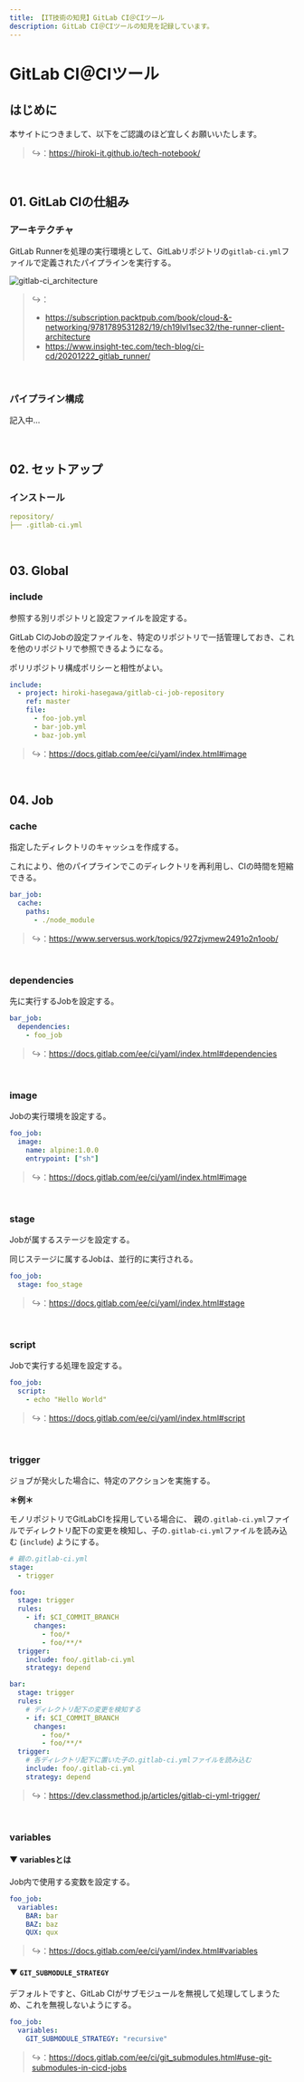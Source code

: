 ```yaml
---
title: 【IT技術の知見】GitLab CI＠CIツール
description: GitLab CI＠CIツールの知見を記録しています。
---
```


# GitLab CI＠CIツール

## はじめに

本サイトにつきまして、以下をご認識のほど宜しくお願いいたします。

> ↪️：https://hiroki-it.github.io/tech-notebook/

<br>

## 01. GitLab CIの仕組み

### アーキテクチャ

GitLab Runnerを処理の実行環境として、GitLabリポジトリの`gitlab-ci.yml`ファイルで定義されたパイプラインを実行する。

![gitlab-ci_architecture](https://raw.githubusercontent.com/hiroki-it/tech-notebook-images/master/images/gitlab-ci_architecture.png)

> ↪️：
>
> - https://subscription.packtpub.com/book/cloud-&-networking/9781789531282/19/ch19lvl1sec32/the-runner-client-architecture
> - https://www.insight-tec.com/tech-blog/ci-cd/20201222_gitlab_runner/

<br>

### パイプライン構成

記入中...

<br>

## 02. セットアップ

### インストール

```yaml
repository/
├── .gitlab-ci.yml
```

<br>

## 03. Global

### include

参照する別リポジトリと設定ファイルを設定する。

GitLab CIのJobの設定ファイルを、特定のリポジトリで一括管理しておき、これを他のリポジトリで参照できるようになる。

ポリリポジトリ構成ポリシーと相性がよい。

```yaml
include:
  - project: hiroki-hasegawa/gitlab-ci-job-repository
    ref: master
    file:
      - foo-job.yml
      - bar-job.yml
      - baz-job.yml
```

> ↪️：https://docs.gitlab.com/ee/ci/yaml/index.html#image

<br>

## 04. Job

### cache

指定したディレクトリのキャッシュを作成する。

これにより、他のパイプラインでこのディレクトリを再利用し、CIの時間を短縮できる。

```yaml
bar_job:
  cache:
    paths:
      - ./node_module
```

> ↪️：https://www.serversus.work/topics/927zjvmew2491o2n1oob/

<br>

### dependencies

先に実行するJobを設定する。

```yaml
bar_job:
  dependencies:
    - foo_job
```

> ↪️：https://docs.gitlab.com/ee/ci/yaml/index.html#dependencies

<br>

### image

Jobの実行環境を設定する。

```yaml
foo_job:
  image:
    name: alpine:1.0.0
    entrypoint: ["sh"]
```

> ↪️：https://docs.gitlab.com/ee/ci/yaml/index.html#image

<br>

### stage

Jobが属するステージを設定する。

同じステージに属するJobは、並行的に実行される。

```yaml
foo_job:
  stage: foo_stage
```

> ↪️：https://docs.gitlab.com/ee/ci/yaml/index.html#stage

<br>

### script

Jobで実行する処理を設定する。

```yaml
foo_job:
  script:
    - echo "Hello World"
```

> ↪️：https://docs.gitlab.com/ee/ci/yaml/index.html#script

<br>

### trigger

ジョブが発火した場合に、特定のアクションを実施する。

**＊例＊**

モノリポジトリでGitLabCIを採用している場合に、 親の`.gitlab-ci.yml`ファイルでディレクトリ配下の変更を検知し、子の`.gitlab-ci.yml`ファイルを読み込む (`include`) ようにする。

```yaml
# 親の.gitlab-ci.yml
stage:
  - trigger

foo:
  stage: trigger
  rules:
    - if: $CI_COMMIT_BRANCH
      changes:
        - foo/*
        - foo/**/*
  trigger:
    include: foo/.gitlab-ci.yml
    strategy: depend

bar:
  stage: trigger
  rules:
    # ディレクトリ配下の変更を検知する
    - if: $CI_COMMIT_BRANCH
      changes:
        - foo/*
        - foo/**/*
  trigger:
    # 各ディレクトリ配下に置いた子の.gitlab-ci.ymlファイルを読み込む
    include: foo/.gitlab-ci.yml
    strategy: depend
```

> ↪️：https://dev.classmethod.jp/articles/gitlab-ci-yml-trigger/

<br>

### variables

#### ▼ variablesとは

Job内で使用する変数を設定する。

```yaml
foo_job:
  variables:
    BAR: bar
    BAZ: baz
    QUX: qux
```

> ↪️：https://docs.gitlab.com/ee/ci/yaml/index.html#variables

#### ▼ `GIT_SUBMODULE_STRATEGY`

デフォルトですと、GitLab CIがサブモジュールを無視して処理してしまうため、これを無視しないようにする。

```yaml
foo_job:
  variables:
    GIT_SUBMODULE_STRATEGY: "recursive"
```

> ↪️：https://docs.gitlab.com/ee/ci/git_submodules.html#use-git-submodules-in-cicd-jobs

<br>
